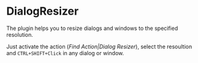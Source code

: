 # DialogResizer

The plugin helps you to resize dialogs and windows to the specified resolution.

Just activate the action (_Find Action|Dialog Resizer_), select the resoultion and `CTRL+SHIFT+Click` in any dialog or window.
